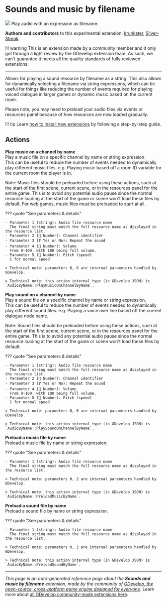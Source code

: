 # Sounds and music by filename

<img src="https://resources.gdevelop-app.com/assets/Icons/Line Hero Pack/Master/SVG/Music/Music_speaker_audio_sound.svg" class="extension-icon"></img>
Play audio with an expression as filename.

**Authors and contributors** to this experimental extension: [krunkster](https://gd.games/krunkster), [Silver-Streak](https://gd.games/Silver-Streak).

!!! warning
    This is an extension made by a community member and it only got through a
    light review by the GDevelop extension team. As such, we can't guarantee it
    meets all the quality standards of fully reviewed extensions.

---

Allows for playing a sound resource by filename as a string. This also allows for dynamically selecting a filename via string expressions, which can be useful for things like reducing the number of events required for playing voiced dialogue in larger games or dynamic music based on the current room.

Please note, you may need to preload your audio files via events or resources panel because of how resources are now loaded gradually. 

!!! tip
    Learn [how to install new extensions](/gdevelop5/extensions/search) by following a step-by-step guide.

## Actions

**Play music on a channel by name**  
Play a music file on a specific channel by name or string expression.   
This can be useful to reduce the number of events needed to dynamically play different music files.  e.g. Playing music based off a room ID variable for the current room the player is in.

Note: Music files should be preloaded before using these actions, such at the start of the first scene, current scene, or in the resources panel for the entire game. This is to avoid any potential audio pause since the normal resource loading at the start of the game or scene won't load these files by default. For web games, music files must be preloaded to start at all.

??? quote "See parameters & details"

    - Parameter 1 (string): Audio file resource name
      The final string must match the full resource name as displayed in the resource list.
    - Parameter 2 (🔢 Number): Channel identifier
    - Parameter 3 (❓ Yes or No): Repeat the sound
    - Parameter 4 (🔢 Number): Volume
      From 0-100, with 100 being full volume.
    - Parameter 5 (🔢 Number): Pitch (speed)
      1 for normal speed

    > Technical note: parameters 0, 6 are internal parameters handled by GDevelop.

    > Technical note: this action internal type (in GDevelop JSON) is `AudioByName::PlayMusicOnChannelByName`.

**Play sound on a channel by name**  
Play a sound file on a specific channel by name or string expression.   
This can be useful to reduce the number of events needed to dynamically play different sound files. e.g. Playing a voice over line based off the current dialogue node name.

Note: Sound files should be preloaded before using these actions, such at the start of the first scene, current scene, or in the resources panel for the entire game. This is to avoid any potential audio pause since the normal resource loading at the start of the game or scene won't load these files by default.

??? quote "See parameters & details"

    - Parameter 1 (string): Audio file resource name
      The final string must match the full resource name as displayed in the resource list.
    - Parameter 2 (🔢 Number): Channel identifier
    - Parameter 3 (❓ Yes or No): Repeat the sound
    - Parameter 4 (🔢 Number): Volume
      From 0-100, with 100 being full volume.
    - Parameter 5 (🔢 Number): Pitch (speed)
      1 for normal speed

    > Technical note: parameters 0, 6 are internal parameters handled by GDevelop.

    > Technical note: this action internal type (in GDevelop JSON) is `AudioByName::PlaySoundOnChannelByName`.

**Preload a music file by name**  
Preload a music file by name or string expression.

??? quote "See parameters & details"

    - Parameter 1 (string): Audio file resource name
      The final string must match the full resource name as displayed in the resource list.

    > Technical note: parameters 0, 2 are internal parameters handled by GDevelop.

    > Technical note: this action internal type (in GDevelop JSON) is `AudioByName::PreloadMusicByName`.

**Preload a sound file by name**  
Preload a sound file by name or string expression. 

??? quote "See parameters & details"

    - Parameter 1 (string): Audio file resource name
      The final string must match the full resource name as displayed in the resource list.

    > Technical note: parameters 0, 2 are internal parameters handled by GDevelop.

    > Technical note: this action internal type (in GDevelop JSON) is `AudioByName::PreloadSoundByName`.




---

*This page is an auto-generated reference page about the **Sounds and music by filename** extension, made by the community of [GDevelop, the open-source, cross-platform game engine designed for everyone](https://gdevelop.io/).* Learn more about [all GDevelop community-made extensions here](/gdevelop5/extensions).